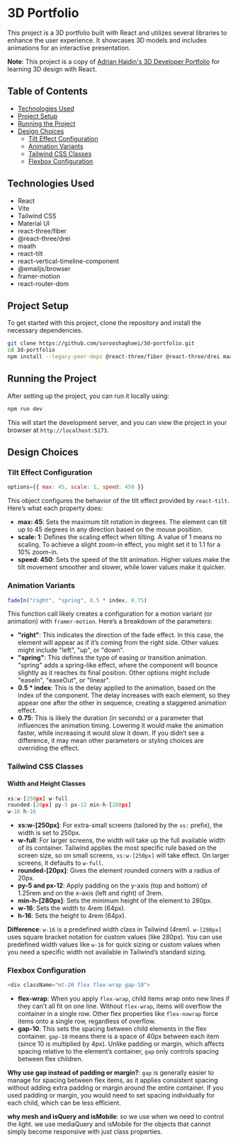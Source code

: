 # 3D Portfolio

This project is a 3D portfolio built with React and utilizes several libraries to enhance the user experience. It showcases 3D models and includes animations for an interactive presentation.

**Note**: This project is a copy of [Adrian Hajdin's 3D Developer Portfolio](https://github.com/adrianhajdin/project_3D_developer_portfolio) for learning 3D design with React.

## Table of Contents
- [Technologies Used](#technologies-used)
- [Project Setup](#project-setup)
- [Running the Project](#running-the-project)
- [Design Choices](#design-choices)
  - [Tilt Effect Configuration](#tilt-effect-configuration)
  - [Animation Variants](#animation-variants)
  - [Tailwind CSS Classes](#tailwind-css-classes)
  - [Flexbox Configuration](#flexbox-configuration)

## Technologies Used
- React
- Vite
- Tailwind CSS
- Material UI
- react-three/fiber
- @react-three/drei
- maath
- react-tilt
- react-vertical-timeline-component
- @emailjs/browser
- framer-motion
- react-router-dom

## Project Setup
To get started with this project, clone the repository and install the necessary dependencies.

```bash
git clone https://github.com/sorooshaghaei/3d-portfolio.git
cd 3d-portfolio
npm install --legacy-peer-deps @react-three/fiber @react-three/drei maath react-tilt react-vertical-timeline-component @emailjs/browser framer-motion react-router-dom
```

## Running the Project
After setting up the project, you can run it locally using:

```bash
npm run dev
```

This will start the development server, and you can view the project in your browser at `http://localhost:5173`.

## Design Choices
### Tilt Effect Configuration
```javascript
options={{ max: 45, scale: 1, speed: 450 }}
```
This object configures the behavior of the tilt effect provided by `react-tilt`. Here’s what each property does:
- **max: 45**: Sets the maximum tilt rotation in degrees. The element can tilt up to 45 degrees in any direction based on the mouse position.
- **scale: 1**: Defines the scaling effect when tilting. A value of 1 means no scaling. To achieve a slight zoom-in effect, you might set it to 1.1 for a 10% zoom-in.
- **speed: 450**: Sets the speed of the tilt animation. Higher values make the tilt movement smoother and slower, while lower values make it quicker.

### Animation Variants
```javascript
fadeIn("right", "spring", 0.5 * index, 0.75)
```
This function call likely creates a configuration for a motion variant (or animation) with `framer-motion`. Here’s a breakdown of the parameters:
- **"right"**: This indicates the direction of the fade effect. In this case, the element will appear as if it’s coming from the right side. Other values might include "left", "up", or "down".
- **"spring"**: This defines the type of easing or transition animation. "spring" adds a spring-like effect, where the component will bounce slightly as it reaches its final position. Other options might include "easeIn", "easeOut", or "linear".
- **0.5 * index**: This is the delay applied to the animation, based on the index of the component. The delay increases with each element, so they appear one after the other in sequence, creating a staggered animation effect.
- **0.75**: This is likely the duration (in seconds) or a parameter that influences the animation timing. Lowering it would make the animation faster, while increasing it would slow it down. If you didn’t see a difference, it may mean other parameters or styling choices are overriding the effect.

### Tailwind CSS Classes
#### Width and Height Classes
```javascript
xs:w-[250px] w-full
rounded-[20px] py-5 px-12 min-h-[280px]
w-16 h-16
```
- **xs:w-[250px]**: For extra-small screens (tailored by the `xs:` prefix), the width is set to 250px.
- **w-full**: For larger screens, the width will take up the full available width of its container. Tailwind applies the most specific rule based on the screen size, so on small screens, `xs:w-[250px]` will take effect. On larger screens, it defaults to `w-full`.
- **rounded-[20px]**: Gives the element rounded corners with a radius of 20px.
- **py-5 and px-12**: Apply padding on the y-axis (top and bottom) of 1.25rem and on the x-axis (left and right) of 3rem.
- **min-h-[280px]**: Sets the minimum height of the element to 280px.
- **w-16**: Sets the width to 4rem (64px).
- **h-16**: Sets the height to 4rem (64px).

**Difference**: `w-16` is a predefined width class in Tailwind (4rem). `w-[280px]` uses square bracket notation for custom values (like 280px). You can use predefined width values like `w-16` for quick sizing or custom values when you need a specific width not available in Tailwind’s standard sizing.

### Flexbox Configuration
```javascript
<div className="mt-20 flex flex-wrap gap-10">
```
- **flex-wrap**: When you apply `flex-wrap`, child items wrap onto new lines if they can’t all fit on one line. Without `flex-wrap`, items will overflow the container in a single row. Other flex properties like `flex-nowrap` force items onto a single row, regardless of overflow.
- **gap-10**: This sets the spacing between child elements in the flex container. `gap-10` means there is a space of 40px between each item (since 10 is multiplied by 4px). Unlike padding or margin, which affects spacing relative to the element’s container, `gap` only controls spacing between flex children.

**Why use gap instead of padding or margin?**: `gap` is generally easier to manage for spacing between flex items, as it applies consistent spacing without adding extra padding or margin around the entire container. If you used padding or margin, you would need to set spacing individually for each child, which can be less efficient.

**why mesh and isQuery and isMobile**: so we use <mesh></mesh> when we need to control the light.
we use mediaQuery and isMobile for the objects that cannot simply become responsive with just class properties.
